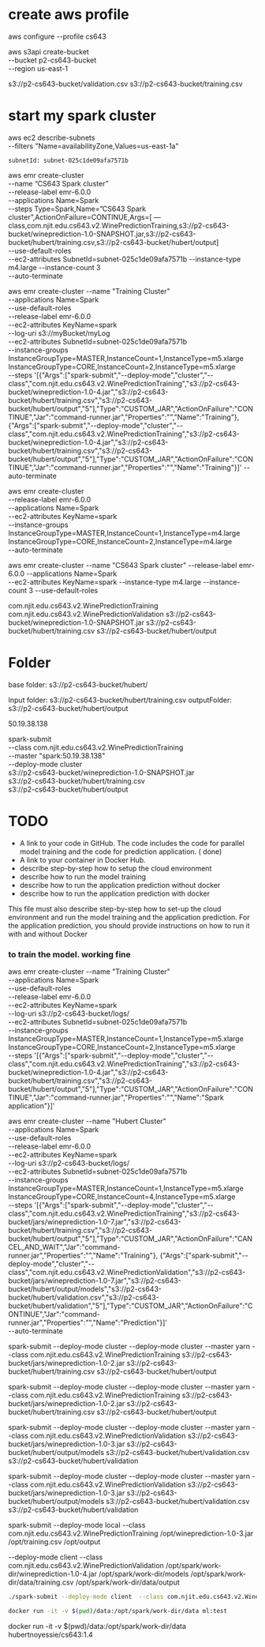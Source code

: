 # create aws profile
aws configure --profile cs643

aws s3api create-bucket \
--bucket p2-cs643-bucket \
--region us-east-1


s3://p2-cs643-bucket/validation.csv
s3://p2-cs643-bucket/training.csv

# start my spark cluster

aws ec2 describe-subnets \
--filters "Name=availabilityZone,Values=us-east-1a"

`subnetId: subnet-025c1de09afa7571b`

aws emr create-cluster \
--name “CS643 Spark cluster” \
--release-label emr-6.0.0 \
--applications Name=Spark \
--steps Type=Spark,Name=”CS643 Spark cluster”,ActionOnFailure=CONTINUE,Args=[ — class,com.njit.edu.cs643.v2.WinePredictionTraining,s3://p2-cs643-bucket/wineprediction-1.0-SNAPSHOT.jar,s3://p2-cs643-bucket/hubert/training.csv,s3://p2-cs643-bucket/hubert/output] \
--use-default-roles \
--ec2-attributes SubnetId=subnet-025c1de09afa7571b --instance-type m4.large --instance-count 3 \
--auto-terminate


aws emr create-cluster --name "Training Cluster" \
--applications Name=Spark \
--use-default-roles \
--release-label emr-6.0.0 \
--ec2-attributes KeyName=spark \
--log-uri s3://myBucket/myLog \
--ec2-attributes SubnetId=subnet-025c1de09afa7571b \
--instance-groups InstanceGroupType=MASTER,InstanceCount=1,InstanceType=m5.xlarge InstanceGroupType=CORE,InstanceCount=2,InstanceType=m5.xlarge \
--steps '[{"Args":["spark-submit","--deploy-mode","cluster","--class","com.njit.edu.cs643.v2.WinePredictionTraining","s3://p2-cs643-bucket/wineprediction-1.0-4.jar","s3://p2-cs643-bucket/hubert/training.csv","s3://p2-cs643-bucket/hubert/output","5"],"Type":"CUSTOM_JAR","ActionOnFailure":"CONTINUE","Jar":"command-runner.jar","Properties":"","Name":"Training"}, {"Args":["spark-submit","--deploy-mode","cluster","--class","com.njit.edu.cs643.v2.WinePredictionTraining","s3://p2-cs643-bucket/wineprediction-1.0-4.jar","s3://p2-cs643-bucket/hubert/training.csv","s3://p2-cs643-bucket/hubert/output","5"],"Type":"CUSTOM_JAR","ActionOnFailure":"CONTINUE","Jar":"command-runner.jar","Properties":"","Name":"Training"}]'
--auto-terminate



aws emr create-cluster \
--release-label emr-6.0.0 \
--applications Name=Spark \
--ec2-attributes KeyName=spark \
--instance-groups InstanceGroupType=MASTER,InstanceCount=1,InstanceType=m4.large InstanceGroupType=CORE,InstanceCount=2,InstanceType=m4.large \
--auto-terminate


aws emr create-cluster --name "CS643 Spark cluster" --release-label emr-6.0.0 --applications Name=Spark \
--ec2-attributes KeyName=spark --instance-type m4.large --instance-count 3 --use-default-roles

com.njit.edu.cs643.v2.WinePredictionTraining
com.njit.edu.cs643.v2.WinePredictionValidation
s3://p2-cs643-bucket/wineprediction-1.0-SNAPSHOT.jar
s3://p2-cs643-bucket/hubert/training.csv
s3://p2-cs643-bucket/hubert/output

# Folder 

base folder:
s3://p2-cs643-bucket/hubert/

Input folder: s3://p2-cs643-bucket/hubert/training.csv
outputFolder: s3://p2-cs643-bucket/hubert/output


50.19.38.138

spark-submit \
--class com.njit.edu.cs643.v2.WinePredictionTraining \
--master "spark:50.19.38.138" \
--deploy-mode cluster \
s3://p2-cs643-bucket/wineprediction-1.0-SNAPSHOT.jar \
s3://p2-cs643-bucket/hubert/training.csv \
s3://p2-cs643-bucket/hubert/output



# TODO

 - A link to your code in GitHub. The code includes the code for parallel model training and the code  for prediction application. ( done)
 - A link to your container in Docker Hub.
 - describe step-by-step how to setup the cloud environment
 - describe how to run the model training
 - describe how to run the application prediction without docker
 - describe how to run the application prediction with docker


This file must also describe step-by-step how to set-up the cloud environment and run the model training
and the application prediction. For the application prediction, you should provide instructions on how to
run it with and without Docker





### to train the model. working fine

aws emr create-cluster --name "Training Cluster" \
--applications Name=Spark \
--use-default-roles \
--release-label emr-6.0.0 \
--ec2-attributes KeyName=spark \
--log-uri s3://p2-cs643-bucket/logs/ \
--ec2-attributes SubnetId=subnet-025c1de09afa7571b \
--instance-groups InstanceGroupType=MASTER,InstanceCount=1,InstanceType=m5.xlarge InstanceGroupType=CORE,InstanceCount=2,InstanceType=m5.xlarge \
--steps '[{"Args":["spark-submit","--deploy-mode","cluster","--class","com.njit.edu.cs643.v2.WinePredictionTraining","s3://p2-cs643-bucket/wineprediction-1.0-4.jar","s3://p2-cs643-bucket/hubert/training.csv","s3://p2-cs643-bucket/hubert/output","5"],"Type":"CUSTOM_JAR","ActionOnFailure":"CONTINUE","Jar":"command-runner.jar","Properties":"","Name":"Spark application"}]'


aws emr create-cluster --name "Hubert Cluster" \
--applications Name=Spark \
--use-default-roles \
--release-label emr-6.0.0 \
--ec2-attributes KeyName=spark \
--log-uri s3://p2-cs643-bucket/logs/  \
--ec2-attributes SubnetId=subnet-025c1de09afa7571b \
--instance-groups InstanceGroupType=MASTER,InstanceCount=1,InstanceType=m5.xlarge InstanceGroupType=CORE,InstanceCount=4,InstanceType=m5.xlarge \
--steps '[{"Args":["spark-submit","--deploy-mode","cluster","--class","com.njit.edu.cs643.v2.WinePredictionTraining","s3://p2-cs643-bucket/jars/wineprediction-1.0-7.jar","s3://p2-cs643-bucket/hubert/training.csv","s3://p2-cs643-bucket/hubert/output","5"],"Type":"CUSTOM_JAR","ActionOnFailure":"CANCEL_AND_WAIT","Jar":"command-runner.jar","Properties":"","Name":"Training"}, {"Args":["spark-submit","--deploy-mode","cluster","--class","com.njit.edu.cs643.v2.WinePredictionValidation","s3://p2-cs643-bucket/jars/wineprediction-1.0-7.jar","s3://p2-cs643-bucket/hubert/output/models","s3://p2-cs643-bucket/hubert/validation.csv","s3://p2-cs643-bucket/hubert/validation","5"],"Type":"CUSTOM_JAR","ActionOnFailure":"CONTINUE","Jar":"command-runner.jar","Properties":"","Name":"Prediction"}]' \
--auto-terminate


spark-submit --deploy-mode cluster --deploy-mode cluster --master yarn --class com.njit.edu.cs643.v2.WinePredictionTraining s3://p2-cs643-bucket/jars/wineprediction-1.0-2.jar s3://p2-cs643-bucket/hubert/training.csv s3://p2-cs643-bucket/hubert/output

spark-submit --deploy-mode cluster --deploy-mode cluster --master yarn --class com.njit.edu.cs643.v2.WinePredictionTraining s3://p2-cs643-bucket/jars/wineprediction-1.0-2.jar s3://p2-cs643-bucket/hubert/training.csv s3://p2-cs643-bucket/hubert/output


spark-submit --deploy-mode cluster --deploy-mode cluster --master yarn --class com.njit.edu.cs643.v2.WinePredictionValidation s3://p2-cs643-bucket/jars/wineprediction-1.0-3.jar s3://p2-cs643-bucket/hubert/output/models s3://p2-cs643-bucket/hubert/validation.csv s3://p2-cs643-bucket/hubert/validation

spark-submit --deploy-mode cluster --deploy-mode cluster --master yarn --class com.njit.edu.cs643.v2.WinePredictionValidation s3://p2-cs643-bucket/jars/wineprediction-1.0-3.jar s3://p2-cs643-bucket/hubert/output/models s3://p2-cs643-bucket/hubert/validation.csv s3://p2-cs643-bucket/hubert/validation




spark-submit --deploy-mode local  --class com.njit.edu.cs643.v2.WinePredictionTraining /opt/wineprediction-1.0-3.jar /opt/training.csv /opt/output



--deploy-mode client  --class com.njit.edu.cs643.v2.WinePredictionValidation /opt/spark/work-dir/wineprediction-1.0-4.jar /opt/spark/work-dir/models /opt/spark/work-dir/data/training.csv /opt/spark/work-dir/data/output

```bash
./spark-submit --deploy-mode client  --class com.njit.edu.cs643.v2.WinePredictionValidation <path to the jar>/wineprediction-1.0-5.jar <path to model>/models <path to data to evaluate>/data/training.csv <output folder>/output
```


```bash
docker run -it -v $(pwd)/data:/opt/spark/work-dir/data ml:test
```

docker run -it -v $(pwd)/data:/opt/spark/work-dir/data hubertnoyessie/cs643:1.4